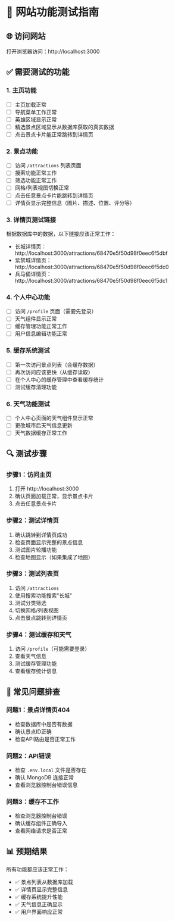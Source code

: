 # 🧪 网站功能测试指南

## 🌐 访问网站
打开浏览器访问：http://localhost:3000

## ✅ 需要测试的功能

### 1. 主页功能
- [ ] 主页加载正常
- [ ] 导航菜单工作正常
- [ ] 英雄区域显示正常
- [ ] 精选景点区域显示从数据库获取的真实数据
- [ ] 点击景点卡片能正常跳转到详情页

### 2. 景点功能
- [ ] 访问 `/attractions` 列表页面
- [ ] 搜索功能正常工作
- [ ] 筛选功能正常工作
- [ ] 网格/列表视图切换正常
- [ ] 点击任意景点卡片能跳转到详情页
- [ ] 详情页显示完整信息（图片、描述、位置、评分等）

### 3. 详情页测试链接
根据数据库中的数据，以下链接应该正常工作：

- 长城详情页：http://localhost:3000/attractions/68470e5f50d98f0eec6f5dbf
- 紫禁城详情页：http://localhost:3000/attractions/68470e5f50d98f0eec6f5dc0  
- 兵马俑详情页：http://localhost:3000/attractions/68470e5f50d98f0eec6f5dc1

### 4. 个人中心功能
- [ ] 访问 `/profile` 页面（需要先登录）
- [ ] 天气组件显示正常
- [ ] 缓存管理功能正常工作
- [ ] 用户信息编辑功能正常

### 5. 缓存系统测试
- [ ] 第一次访问景点列表（会缓存数据）
- [ ] 再次访问应该更快（从缓存读取）
- [ ] 在个人中心的缓存管理中查看缓存统计
- [ ] 测试缓存清理功能

### 6. 天气功能测试
- [ ] 个人中心页面的天气组件显示正常
- [ ] 更改城市后天气信息更新
- [ ] 天气数据缓存正常工作

## 🔍 测试步骤

### 步骤1：访问主页
1. 打开 http://localhost:3000
2. 确认页面加载正常，显示景点卡片
3. 点击任意景点卡片

### 步骤2：测试详情页
1. 确认跳转到详情页成功
2. 检查页面显示完整的景点信息
3. 测试图片轮播功能
4. 检查地图显示（如果集成了地图）

### 步骤3：测试列表页
1. 访问 `/attractions`
2. 使用搜索功能搜索"长城"
3. 测试分类筛选
4. 切换网格/列表视图
5. 点击景点跳转到详情页

### 步骤4：测试缓存和天气
1. 访问 `/profile`（可能需要登录）
2. 查看天气信息
3. 测试缓存管理功能
4. 查看缓存统计信息

## 🐛 常见问题排查

### 问题1：景点详情页404
- 检查数据库中是否有数据
- 确认景点ID正确
- 检查API路由是否正常工作

### 问题2：API错误
- 检查 `.env.local` 文件是否存在
- 确认 MongoDB 连接正常
- 查看浏览器控制台错误信息

### 问题3：缓存不工作
- 检查浏览器控制台错误
- 确认缓存组件正确导入
- 查看网络请求是否正常

## 📊 预期结果

所有功能都应该正常工作：
- ✅ 景点列表从数据库加载
- ✅ 详情页显示完整信息  
- ✅ 缓存系统提升性能
- ✅ 天气信息正确显示
- ✅ 用户界面响应正常